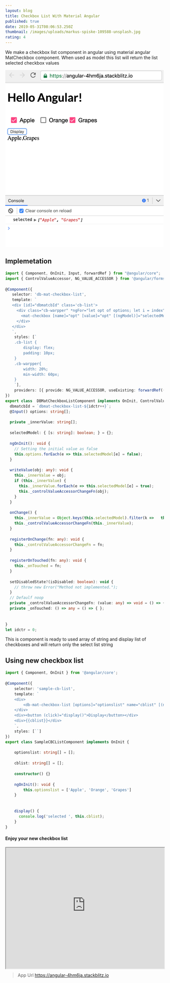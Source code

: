 ```yaml
---
layout: blog
title: Checkbox List With Material Angular
published: true
date: 2019-05-31T08:06:53.250Z
thumbnail: /images/uploads/markus-spiske-109588-unsplash.jpg
rating: 4
---
```

We make a checkbox list component in angular using material angular MatCheckbox component. When used as model this list will return the list selected checkbox values

![Checkbox List Screenshot](/images/uploads/screenshot-2019-06-01-at-14.53.24.png "Checkbox List")

<!-- more -->

## Implemetation

```ts
import { Component, OnInit, Input, forwardRef } from "@angular/core";
import { ControlValueAccessor, NG_VALUE_ACCESSOR } from '@angular/forms';

@Component({  
   selector: 'db-mat-checkbox-list',
   template: `   
   <div [id]="dbmatcbId" class='cb-list'>
     <div class="cb-warpper" *ngFor="let opt of options; let i = index">
       <mat-checkbox [name]="opt" [value]="opt" [(ngModel)]="selectedModel[opt]" (change)="onChange($event)">{{opt}}</mat-checkbox>
     </div>
   </div>  
   `,
    styles: [`
    .cb-list {
        display: flex;
        padding: 10px;
    }
    .cb-warpper{
        width: 20%;
        min-width: 60px;
    }
    `],
    providers: [{ provide: NG_VALUE_ACCESSOR, useExisting: forwardRef(() => DBMatCheckboxListComponent), multi: true }]
})
export class  DBMatCheckboxListComponent implements OnInit, ControlValueAccessor{
  dbmatcbId = `dbmat-checkbox-list-${idctr++}`;
  @Input() options: string[];

  private _innerValue: string[];

  selectedModel: { [s: string]: boolean; } = {};
  
  ngOnInit(): void {
    // Setting the initial value as false
    this.options.forEach(e => this.selectedModel[e] = false);
  }

  writeValue(obj: any): void {
    this._innerValue = obj;
    if (this._innerValue) {
      this._innerValue.forEach(e => this.selectedModel[e] = true);
      this._controlValueAccessorChangeFn(obj);
    }
  }

  onChange() {
    this._innerValue = Object.keys(this.selectedModel).filter(k =>   this.selectedModel[k]);
    this._controlValueAccessorChangeFn(this._innerValue);
  }
  
  registerOnChange(fn: any): void {
    this._controlValueAccessorChangeFn = fn;
  }

  registerOnTouched(fn: any): void {
    this._onTouched = fn;
  }

  setDisabledState?(isDisabled: boolean): void {
    // throw new Error("Method not implemented.");
  }
  // Defaulf noop 
  private _controlValueAccessorChangeFn: (value: any) => void = () => { };
  private _onTouched: () => any = () => { };

  
}
let idctr = 0;
```

This is component is ready to used array of string and display list of checkboxes and will return only the select list string

## Using new checkbox list

```ts
import { Component, OnInit } from '@angular/core';

@Component({
    selector: 'sample-cb-list',
    template: `
    <div>
        <db-mat-checkbox-list [options]="optionslist" name="cblist" [(ngModel)]="cblist"></db-mat-checkbox-list>
    </div>
    <div><button (click)="display()">Display</button></div>
    <div>{{cblist}}</div>
    `,
    styles: [``]
})
export class SampleCBCListComponent implements OnInit {

    optionslist: string[] = [];

    cblist: string[] = [];

    constructor() {}

    ngOnInit(): void {
        this.optionslist = ['Apple', 'Orange', 'Grapes']
    }


    display() {
      console.log('selected ', this.cblist);
    }
} 
```

#### Enjoy your new checkbox list

<div class="theframe" style="height:24rem;">
  <iframe src="https://angular-4hm6ja.stackblitz.io" width="100%" height="100%"></iframe>
</div>


> App Url <https://angular-4hm6ja.stackblitz.io>
